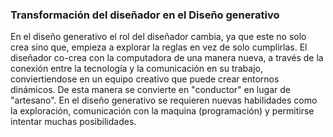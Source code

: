 ### Transformación del diseñador en el Diseño generativo
En el diseño generativo el rol del diseñador cambia, ya que este no solo crea sino que, empieza a explorar la reglas en vez de solo cumplirlas. El diseñador co-crea con la computadora de una manera nueva, a través de la conexión entre la tecnología y la comunicación en su trabajo, conviertiendose en un equipo creativo que puede crear entornos dinámicos. De esta manera se convierte en "conductor" en lugar de "artesano".
En el diseño generativo se requieren nuevas habilidades como la exploración, comunicación con la maquina (programación) y permitirse intentar muchas posibilidades.
